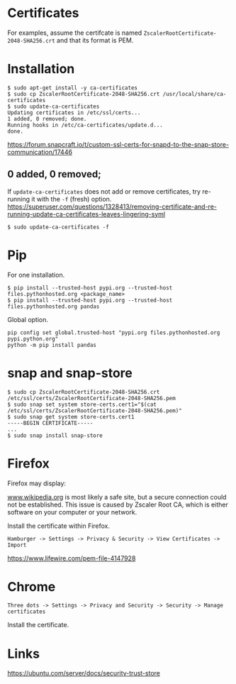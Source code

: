 # Certificates

For examples, assume the certifcate is named `ZscalerRootCertificate-2048-SHA256.crt` and that its format is PEM.

# Installation

```
$ sudo apt-get install -y ca-certificates
$ sudo cp ZscalerRootCertificate-2048-SHA256.crt /usr/local/share/ca-certificates
$ sudo update-ca-certificates
Updating certificates in /etc/ssl/certs...
1 added, 0 removed; done.
Running hooks in /etc/ca-certificates/update.d...
done.
```

https://forum.snapcraft.io/t/custom-ssl-certs-for-snapd-to-the-snap-store-communication/17446

## 0 added, 0 removed;

If `update-ca-certificates` does not add or remove certificates, try re-running it with the `-f` (fresh) option. https://superuser.com/questions/1328413/removing-certificate-and-re-running-update-ca-certificates-leaves-lingering-syml

```
$ sudo update-ca-certificates -f
```


# Pip

For one installation.

```
$ pip install --trusted-host pypi.org --trusted-host files.pythonhosted.org <package_name>
$ pip install --trusted-host pypi.org --trusted-host files.pythonhosted.org pandas
```

Global option.

```
pip config set global.trusted-host "pypi.org files.pythonhosted.org pypi.python.org"
python -m pip install pandas

```


# snap and snap-store

```
$ sudo cp ZscalerRootCertificate-2048-SHA256.crt /etc/ssl/certs/ZscalerRootCertificate-2048-SHA256.pem
$ sudo snap set system store-certs.cert1="$(cat /etc/ssl/certs/ZscalerRootCertificate-2048-SHA256.pem)"
$ sudo snap get system store-certs.cert1
-----BEGIN CERTIFICATE-----
...
$ sudo snap install snap-store
```

# Firefox 

Firefox may display:

<block> www.wikipedia.org is most likely a safe site, but a secure connection could not be established. This issue is caused by Zscaler Root CA, which is either software on your computer or your network. </block>

Install the certificate within Firefox.

```
Hamburger -> Settings -> Privacy & Security -> View Certificates -> Import

```

https://www.lifewire.com/pem-file-4147928


# Chrome

```
Three dots -> Settings -> Privacy and Security -> Security -> Manage certificates
```
Install the certificate.


# Links

https://ubuntu.com/server/docs/security-trust-store
